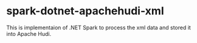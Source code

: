# spark-dotnet-apachehudi-xml
This is implementaion of .NET Spark to process the xml data and stored it into Apache Hudi.
